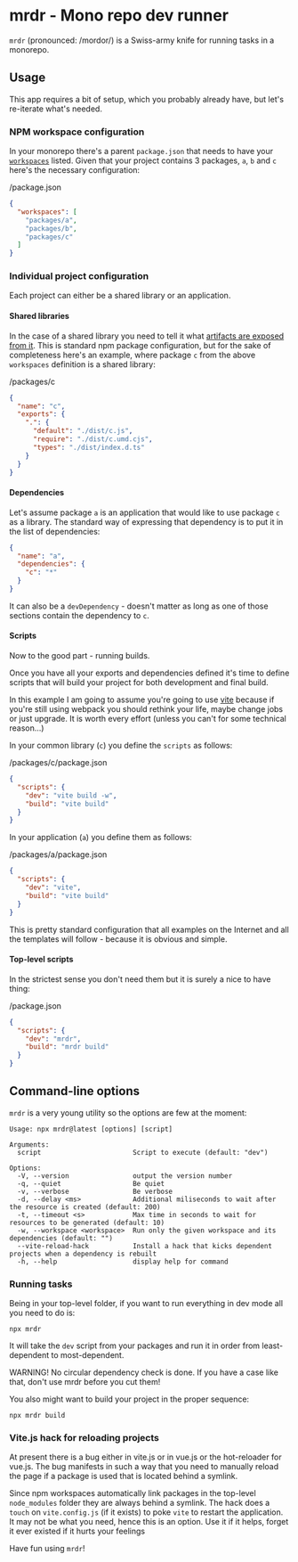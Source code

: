 # mrdr - Mono repo dev runner

`mrdr` (pronounced: /mordor/) is a Swiss-army knife for running tasks in a monorepo.

## Usage

This app requires a bit of setup, which you probably already have, but let's re-iterate what's needed.

### NPM workspace configuration

In your monorepo there's a parent `package.json` that needs to have your [`workspaces`](https://docs.npmjs.com/cli/v7/using-npm/workspaces) listed. Given that your project contains 3 packages, `a`, `b` and `c` here's the necessary configuration:

/package.json
```json
{
  "workspaces": [
    "packages/a",
    "packages/b",
    "packages/c"
  ]
}
```

### Individual project configuration

Each project can either be a shared library or an application.

#### Shared libraries

In the case of a shared library you need to tell it what [artifacts are exposed from it](https://nodejs.org/api/packages.html#subpath-exports). This is standard npm package configuration, but for the sake of completeness here's an example, where package `c` from the above `workspaces` definition is a shared library:

/packages/c
```json
{
  "name": "c",
  "exports": {
    ".": {
      "default": "./dist/c.js",
      "require": "./dist/c.umd.cjs",
      "types": "./dist/index.d.ts"
    }
  }
}
```

#### Dependencies

Let's assume package `a` is an application that would like to use package `c` as a library. The standard way of expressing that dependency is to put it in the list of dependencies:

```json
{
  "name": "a",
  "dependencies": {
    "c": "*"
  }
}
```

It can also be a `devDependency` - doesn't matter as long as one of those sections contain the dependency to `c`.

#### Scripts

Now to the good part - running builds.

Once you have all your exports and dependencies defined it's time to define scripts that will build your project for both development and final build.

In this example I am going to assume you're going to use [vite](https://vitejs.dev/) because if you're still using webpack you should rethink your life, maybe change jobs or just upgrade. It is worth every effort (unless you can't for some technical reason...)

In your common library (`c`) you define the `scripts` as follows:

/packages/c/package.json
```json
{
  "scripts": {
    "dev": "vite build -w",
    "build": "vite build"
  }
}
```

In your application (`a`) you define them as follows:

/packages/a/package.json
```json
{
  "scripts": {
    "dev": "vite",
    "build": "vite build"
  }
}
```

This is pretty standard configuration that all examples on the Internet and all the templates will follow - because it is obvious and simple.

#### Top-level scripts

In the strictest sense you don't need them but it is surely a nice to have thing:

/package.json
```json
{
  "scripts": {
    "dev": "mrdr",
    "build": "mrdr build"
  }
}
```

## Command-line options

`mrdr` is a very young utility so the options are few at the moment:

```
Usage: npx mrdr@latest [options] [script]

Arguments:
  script                       Script to execute (default: "dev")

Options:
  -V, --version                output the version number
  -q, --quiet                  Be quiet
  -v, --verbose                Be verbose
  -d, --delay <ms>             Additional miliseconds to wait after the resource is created (default: 200)
  -t, --timeout <s>            Max time in seconds to wait for resources to be generated (default: 10)
  -w, --workspace <workspace>  Run only the given workspace and its dependencies (default: "")
  --vite-reload-hack           Install a hack that kicks dependent projects when a dependency is rebuilt
  -h, --help                   display help for command
```

### Running tasks

Being in your top-level folder, if you want to run everything in dev mode all you need to do is:

```
npx mrdr
```

It will take the `dev` script from your packages and run it in order from least-dependent to most-dependent.

WARNING! No circular dependency check is done. If you have a case like that, don't use mrdr before you cut them!

You also might want to build your project in the proper sequence:

```
npx mrdr build
```

### Vite.js hack for reloading projects

At present there is a bug either in vite.js or in vue.js or the hot-reloader for vue.js. The bug manifests in such a way that you need to manually reload the page if a package is used that is located behind a symlink.

Since npm workspaces automatically link packages in the top-level `node_modules` folder they are always behind a symlink. The hack does a `touch` on `vite.config.js` (if it exists) to poke `vite` to restart the application. It may not be what you need, hence this is an option. Use it if it helps, forget it ever existed if it hurts your feelings


Have fun using `mrdr`!

